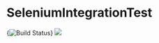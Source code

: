 # SeleniumIntegrationTest
{<img src="https://travis-ci.org/DanilKozlov00/SeleniumIntegrationTest.svg?branch=master" alt="Build Status" />}
<a href="https://codecov.io/gh/DanilKozlov00/SeleniumIntegrationTest">
  <img src="https://codecov.io/gh/DanilKozlov00/SeleniumIntegrationTest/branch/master/graph/badge.svg" />
</a>
